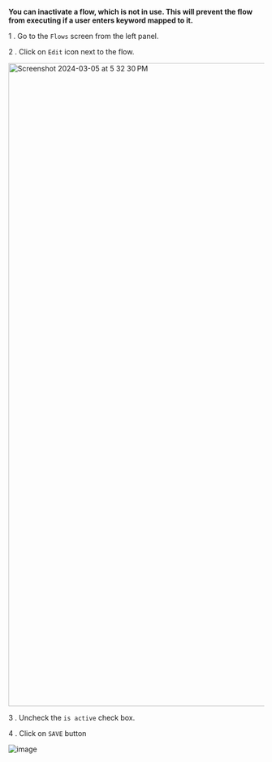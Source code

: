 **You can inactivate a flow, which is not in use. This will prevent the flow from executing if a user enters keyword mapped to it.**

1 .  Go to the `Flows`  screen from the left panel.

2 . Click on `Edit` icon next to the flow.


<img width="1268" alt="Screenshot 2024-03-05 at 5 32 30 PM" src="https://github.com/glific/docs/assets/143380171/43851b75-bdc2-4c5f-b75f-19af84312871">


3 . Uncheck the `is active` check box.

4 . Click on `SAVE` button

![image](https://user-images.githubusercontent.com/32592458/220825733-d1b954c3-5410-493f-a720-02a508ea5d3e.png)
